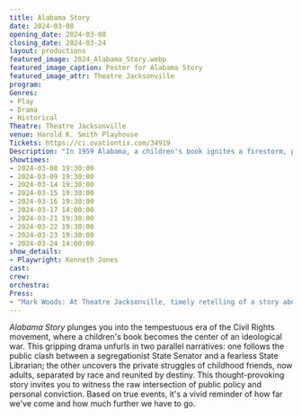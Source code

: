 ```yaml
---
title: Alabama Story
date: 2024-03-08
opening_date: 2024-03-08
closing_date: 2024-03-24
layout: productions
featured_image: 2024_Alabama_Story.webp
featured_image_caption: Poster for Alabama Story
featured_image_attr: Theatre Jacksonville
program:
Genres:
- Play
- Drama
- Historical
Theatre: Theatre Jacksonville
venue: Harold K. Smith Playhouse
Tickets: https://ci.ovationtix.com/34919
Description: "In 1959 Alabama, a children's book ignites a firestorm, pitting a segregationist Senator against a resolute Librarian. Parallel narratives of childhood friends reveal private stakes in public battles. Based on true events."
showtimes:
- 2024-03-08 19:30:00
- 2024-03-09 19:30:00
- 2024-03-14 19:30:00
- 2024-03-15 19:30:00
- 2024-03-16 19:30:00
- 2024-03-17 14:00:00
- 2024-03-21 19:30:00
- 2024-03-22 19:30:00
- 2024-03-23 19:30:00
- 2024-03-24 14:00:00
show_details:
- Playwright: Kenneth Jones
cast:
crew:
orchestra:
Press: 
- "Mark Woods: At Theatre Jacksonville, timely retelling of a story about 1959 book battle | jacksonville.com Florida Times-Union": https://www.jacksonville.com/story/news/columns/mark-woods/2024/03/13/theatre-jacksonvilles-alabama-story-tells-of-1959-book-battle/72931835007/
---
```

*Alabama Story* plunges you into the tempestuous era of the Civil Rights movement, where a children's book becomes the center of an ideological war. This gripping drama unfurls in two parallel narratives: one follows the public clash between a segregationist State Senator and a fearless State Librarian; the other uncovers the private struggles of childhood friends, now adults, separated by race and reunited by destiny. This thought-provoking story invites you to witness the raw intersection of public policy and personal conviction. Based on true events, it's a vivid reminder of how far we've come and how much further we have to go.